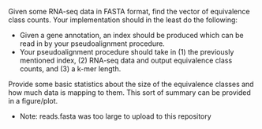 Given some RNA-seq data in FASTA format, find the vector of equivalence class counts.
Your implementation should in the least do the following:
- Given a gene annotation, an index should be produced which can be read in by your pseudoalignment procedure.
- Your pseudoalignment procedure should take in (1) the previously mentioned index, (2) RNA-seq data and output equivalence class counts, and (3) a k-mer length.

Provide some basic statistics about the size of the equivalence classes and how much data is mapping to them. This sort of summary can be provided in a figure/plot.

* Note: reads.fasta was too large to upload to this repository
